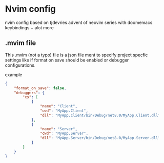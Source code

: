 # Nvim config

nvim config based on tjdevries advent of neovim series with doomemacs keybindings + alot more

## .mvim file

This .mvim (not a typo) file is a json file ment to specify project specfic settings like if format on save should be enabled or debugger configurations.

example

```json
{
    "format_on_save": false,
    "debuggers": {
        "cs": [
            {
                "name": "Client",
                "cwd": "MyApp.Client",
                "dll": "MyApp.Client/bin/Debug/net8.0/MyApp.Client.dll"
            },
            {
                "name": "Server",
                "cwd": "MyApp.Server",
                "dll": "MyApp.Server/bin/Debug/net8.0/MyApp.Server.dll"
            }
        ]
    }
}
```
